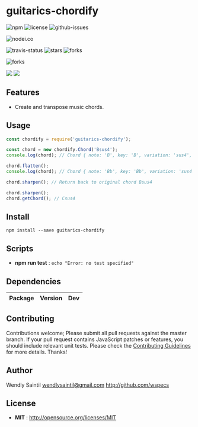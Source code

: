 # guitarics-chordify

![npm](https://img.shields.io/npm/v/guitarics-chordify.svg) ![license](https://img.shields.io/npm/l/guitarics-chordify.svg) ![github-issues](https://img.shields.io/github/issues/wspecs/guitarics-chordify.svg)



![nodei.co](https://nodei.co/npm/guitarics-chordify.png?downloads=true&downloadRank=true&stars=true)

![travis-status](https://img.shields.io/travis/wspecs/guitarics-chordify.svg)
![stars](https://img.shields.io/github/stars/wspecs/guitarics-chordify.svg)
![forks](https://img.shields.io/github/forks/wspecs/guitarics-chordify.svg)

![forks](https://img.shields.io/github/forks/wspecs/guitarics-chordify.svg)

![](https://david-dm.org/wspecs/guitarics-chordify/status.svg)
![](https://david-dm.org/wspecs/guitarics-chordify/dev-status.svg)

## Features

- Create and transpose music chords.

## Usage

```js
const chordify = require('guitarics-chordify');

const chord = new chordify.Chord('Bsus4');
console.log(chord); // Chord { note: 'B', key: 'B', variation: 'sus4', isSharpKey: true }

chord.flatten();
console.log(chord); // Chord { note: 'Bb', key: 'Bb', variation: 'sus4', isSharpKey: false }

chord.sharpen(); // Return back to original chord Bsus4

chord.sharpen();
chord.getChord(); // Csus4
```

## Install

`npm install --save guitarics-chordify`


## Scripts

 - **npm run test** : `echo "Error: no test specified"`

## Dependencies

Package | Version | Dev
--- |:---:|:---:



## Contributing

Contributions welcome; Please submit all pull requests against the master branch. If your pull request contains JavaScript patches or features, you should include relevant unit tests. Please check the [Contributing Guidelines](contributng.md) for more details. Thanks!

## Author

Wendly Saintil <wendlysaintil@gmail.com> http://github.com/wspecs

## License

 - **MIT** : http://opensource.org/licenses/MIT